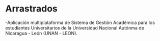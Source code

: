 # Arrastrados
-Aplicación multiplataforma de Sistema de Gestión Académica para los estudiantes Universitarios de la Universidad Nacional Autónma de Nicaragua - León (UNAN - LEON).
